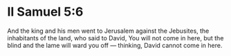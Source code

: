 # II Samuel 5:6

And the king and his men went to Jerusalem against the Jebusites, the inhabitants of the land, who said to David, You will not come in here, but the blind and the lame will ward you off — thinking, David cannot come in here.

